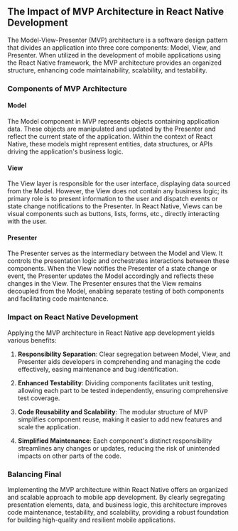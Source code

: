 
## The Impact of MVP Architecture in React Native Development

The Model-View-Presenter (MVP) architecture is a software design pattern that divides an application into three core components: Model, View, and Presenter. When utilized in the development of mobile applications using the React Native framework, the MVP architecture provides an organized structure, enhancing code maintainability, scalability, and testability.

### Components of MVP Architecture

#### Model
The Model component in MVP represents objects containing application data. These objects are manipulated and updated by the Presenter and reflect the current state of the application. Within the context of React Native, these models might represent entities, data structures, or APIs driving the application's business logic.

#### View
The View layer is responsible for the user interface, displaying data sourced from the Model. However, the View does not contain any business logic; its primary role is to present information to the user and dispatch events or state change notifications to the Presenter. In React Native, Views can be visual components such as buttons, lists, forms, etc., directly interacting with the user.

#### Presenter
The Presenter serves as the intermediary between the Model and View. It controls the presentation logic and orchestrates interactions between these components. When the View notifies the Presenter of a state change or event, the Presenter updates the Model accordingly and reflects these changes in the View. The Presenter ensures that the View remains decoupled from the Model, enabling separate testing of both components and facilitating code maintenance.

### Impact on React Native Development

Applying the MVP architecture in React Native app development yields various benefits:

1. **Responsibility Separation**: Clear segregation between Model, View, and Presenter aids developers in comprehending and managing the code effectively, easing maintenance and bug identification.

2. **Enhanced Testability**: Dividing components facilitates unit testing, allowing each part to be tested independently, ensuring comprehensive test coverage.

3. **Code Reusability and Scalability**: The modular structure of MVP simplifies component reuse, making it easier to add new features and scale the application.

4. **Simplified Maintenance**: Each component's distinct responsibility streamlines any changes or updates, reducing the risk of unintended impacts on other parts of the code.

### Balancing Final

Implementing the MVP architecture within React Native offers an organized and scalable approach to mobile app development. By clearly segregating presentation elements, data, and business logic, this architecture improves code maintenance, testability, and scalability, providing a robust foundation for building high-quality and resilient mobile applications.

